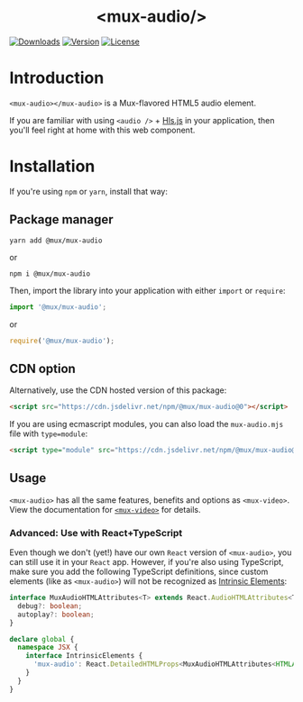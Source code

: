 <p align="center">
  <h1 align="center">&lt;mux-audio/&gt;</h1>
  <a href="https://npmcharts.com/compare/@mux/mux-audio?interval=30"><img src="https://img.shields.io/npm/dm/@mux/mux-audio.svg?sanitize=true" alt="Downloads"></a>
    <a href="https://www.npmjs.com/package/@mux/mux-audio"><img src="https://img.shields.io/npm/v/@mux/mux-audio.svg?sanitize=true" alt="Version"></a>
    <a href="https://www.npmjs.com/package/@mux/mux-audio"><img src="https://img.shields.io/npm/l/@mux/mux-audio.svg?sanitize=true" alt="License"></a>
</p>

# Introduction

`<mux-audio></mux-audio>` is a Mux-flavored HTML5 audio element.

If you are familiar with using `<audio />` + [Hls.js](https://github.com/video-dev/hls.js) in your application, then you'll feel right at home with this web component.

# Installation

If you're using `npm` or `yarn`, install that way:

## Package manager

```
yarn add @mux/mux-audio
```

or

```
npm i @mux/mux-audio
```

Then, import the library into your application with either `import` or `require`:

```js
import '@mux/mux-audio';
```

or

```js
require('@mux/mux-audio');
```

## CDN option

Alternatively, use the CDN hosted version of this package:

```html
<script src="https://cdn.jsdelivr.net/npm/@mux/mux-audio@0"></script>
```

If you are using ecmascript modules, you can also load the `mux-audio.mjs` file with `type=module`:

```html
<script type="module" src="https://cdn.jsdelivr.net/npm/@mux/mux-audio@0/dist/mux-audio.mjs"></script>
```

## Usage

`<mux-audio>` has all the same features, benefits and options as `<mux-video>`. View the documentation for [`<mux-video>`](../mux-video) for details.

### Advanced: Use with React+TypeScript

Even though we don't (yet!) have our own `React` version of `<mux-audio>`, you can still use it in your `React` app. However, if you're also using TypeScript, make sure you add the following TypeScript definitions, since custom elements (like as `<mux-audio>`) will not be recognized as [Intrinsic Elements](https://www.typescriptlang.org/docs/handbook/jsx.html#intrinsic-elements):

```typescript
interface MuxAudioHTMLAttributes<T> extends React.AudioHTMLAttributes<T> {
  debug?: boolean;
  autoplay?: boolean;
}

declare global {
  namespace JSX {
    interface IntrinsicElements {
      'mux-audio': React.DetailedHTMLProps<MuxAudioHTMLAttributes<HTMLAudioElement>, HTMLAudioElement>;
    }
  }
}
```
